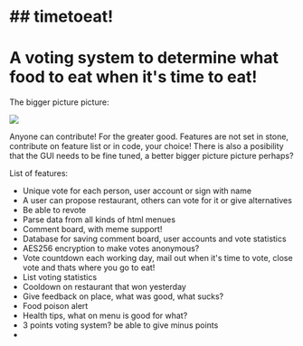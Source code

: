 # ##  timetoeat! ##


# A voting system to determine what food to eat when it's time to eat!

The bigger picture picture:

![](https://github.com/andreaswallgren/timetoeat/blob/master/thebiggerpicturepicture.png)

Anyone can contribute! For the greater good. Features are not set in stone, contribute on feature list or in code, your choice! 
There is also a posibility that the GUI needs to be fine tuned, a better bigger picture picture perhaps?

List of features:

  - Unique vote for each person, user account or sign with name
  - A user can propose restaurant, others can vote for it or give alternatives
  - Be able to revote
  - Parse data from all kinds of html menues
  - Comment board, with meme support!
  - Database for saving comment board, user accounts and vote statistics
  - AES256 encryption to make votes anonymous?
  - Vote countdown each working day, mail out when it's time to vote, close vote and thats where you go to eat!
  - List voting statistics
  - Cooldown on restaurant that won yesterday
  - Give feedback on place, what was good, what sucks?
  - Food poison alert
  - Health tips, what on menu is good for what?
  - 3 points voting system? be able to give minus points
  - 
